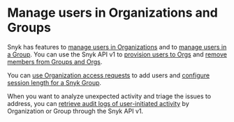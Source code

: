 # Manage users in Organizations and Groups

Snyk has features to [manage users in Organizations](manage-users-in-organizations.md) and to [manage users in a Group](manage-users-in-a-group.md). You can use the Snyk API v1 to [provision users to Orgs](provision-users-to-orgs-via-api.md) and [remove members from Groups and Orgs](../manage-users-and-permissions/update-member-roles-via-api-1.md).

You can [use Organization access requests](use-organization-access-requests.md) to add users and [configure session length for a Snyk Group](configure-session-length-for-a-snyk-group.md).

When you want to analyze unexpected activity and triage the issues to address, you can [retrieve audit logs of user-initiated activity](retrieve-audit-logs-of-user-initiated-activity-by-api-for-an-org-or-group.md) by Organization or Group through the Snyk API v1.

